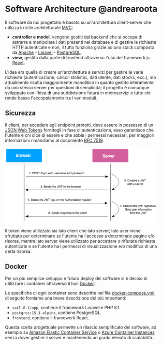 # Software Architecture @andrearoota

Il software da noi progettato è basato su un'architettura client-server che utilizza lo stile architetturale [MVC](https://en.wikipedia.org/wiki/Model%E2%80%93view%E2%80%93controller):
- **controller e model**, vengono gestiti dal backend che si occupa di astrarre e manipolare i dati presenti nel database e di gestire le richieste HTTP autenticate e non, il tutto funziona grazie ad uno stack composto da [Apache](https://httpd.apache.org/) - [Laravel](https://laravel.com/) - [PostgreSQL](https://www.postgresql.org/).
- **view**, gestita dalla parte di frontend attraverso l'uso del framework js [React](https://reactjs.org/).

L'idea era quella di creare un'architettura a servizi per gestire le varie richieste (autenticazione, calcoli statistici, dati utente, dati stocks, ecc.), ma attualmente risulta maggiormente monolitico in quanto gestito interamente da uno stesso server per questioni di semplicità; il progetto è comunque sviluppato con l'idea di una suddivisione futura in microservizi e tutto ciò rende basso l'accoppiamento tra i vari moduli.

## Sicurezza
Il client, per accedere agli endpoint protetti, deve essere in possesso di un [JSON Web Tokens](https://jwt.io/) fornitogli in fase di autenticazione, esso garantisce che l'utente è chi dice di essere e che abbia i permessi necessari, per maggiori informazioni rimandiamo al documento [RFC 7519](https://tools.ietf.org/html/rfc7519).

![img](./asset/JWT_diagram.png)

Il token viene utilizzato sia lato client che lato server; lato user viene sfruttato per determinare se l'utente ha l'accesso a determinate pagine e/o risorse, mentre lato server viene utilizzato per accettare o rifiutare richieste autenticate e se l'utente ha i permessi di visualizzazione e/o modifica di una certa risorsa.

## Docker
Per un più semplice sviluppo e futuro deploy del software si è deciso di utilizzare i container attraverso il tool [Docker](https://www.docker.com/).

Le specifiche di ogni container sono descritte nel file [docker-compose.yml](../../backend/docker-compose.yml), di seguito forniamo una breve descrizione dei più importanti:
- `sail-8.1/app`, contiene il framework Laravel e PHP 8.1.
- `postgres:15.1-alpine`, contiene PostgreSQL.
- `frontend`, contiene il framework React.

Questa scelta progettuale permette un rilascio semplificato del software, ad esempio su [Amazon Elastic Container Service](https://aws.amazon.com/it/ecs/) o [Azure Container Instances](https://azure.microsoft.com/it-it/products/container-instances) senza dover gestire il server e mantenendo un grado elevato di scalabilità.